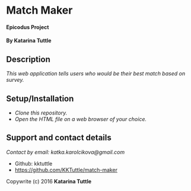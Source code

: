 # **Match Maker**

#### Epicodus Project

#### **By Katarina Tuttle**

## Description

_This web application tells users who would be their best match based on survey._

## Setup/Installation

* _Clone this repository._
* _Open the HTML file on a web browser of your choice._

## Support and contact details

_Contact by email: katka.karolcikova@gmail.com_
* Github: kktuttle
* https://github.com/KKTuttle/match-maker

Copywrite (c) 2016 **Katarina Tuttle**
